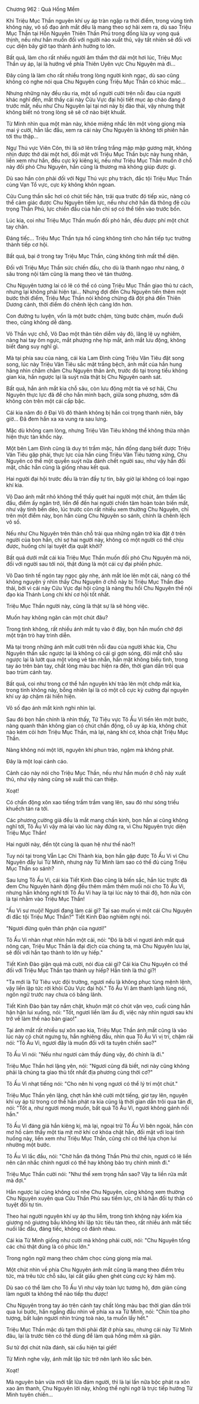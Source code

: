 




Chương 962 : Quả Hồng Mềm


Khi Triệu Mục Thần nguyên khí uy áp tràn ngập ra thời điểm, trong vùng tinh không này, vô số đạo ánh mắt đều là mang theo sợ hãi xem ra, dù sao Triệu Mục Thần tại Hỗn Nguyên Thiên Thần Phủ trong đồng lứa uy vọng quá thịnh, nếu như hắn muốn đối với người nào xuất thủ, vậy tất nhiên sẽ đối với cục diện bây giờ tạo thành ảnh hưởng to lớn.

Bất quá, làm cho rất nhiều người âm thầm thở dài một hơi lúc, Triệu Mục Thần uy áp, lại là hướng về phía Thiên Uyên vực Chu Nguyên mà đi...

Đây cũng là làm cho rất nhiều trong lòng người kinh ngạc, dù sao cũng không có nghe nói qua Chu Nguyên cùng Triệu Mục Thần có khúc mắc...

Nhưng những này đều râu ria, một số người cười trên nỗi đau của người khác nghĩ đến, mắt thấy cái này Cửu Vực đại hội tiết mục áp chảo đang ở trước mắt, nếu như Chu Nguyên lại tại nơi này bị đào thải, vậy nhưng thật không biết nó trong lòng sẽ sẽ cỡ nào biệt khuất.

Từ Minh nhìn qua một màn này, khóe miệng nhấc lên một vòng giọng mỉa mai ý cười, hắn lắc đầu, xem ra cái này Chu Nguyên là không tới phiên hắn tới thu thập...

Ngự Thú vực Viên Côn, thì là sờ lên trắng trắng mập mập gương mặt, không nhịn được thở dài một hơi, đối mặt với Triệu Mục Thần bực này hung nhân, liền xem như hắn, đều cực kỳ kiêng kị, nếu như Triệu Mục Thần muốn ở chỗ này đối phó Chu Nguyên, hắn cũng là thương mà không giúp được gì.

Dù sao hắn còn phải đối với Ngự Thú vực phụ trách, đắc tội Triệu Mục Thần cùng Vạn Tổ vực, cực kỳ không khôn ngoan.

Cửu Cung thần sắc hơi có chút tiếc hận, trải qua trước đó tiếp xúc, nàng có thể cảm giác được Chu Nguyên tiềm lực, nếu như chờ hắn đả thông đệ cửu trọng Thần Phủ, lực chiến đấu của hắn chỉ sợ có thể tiến vào trước bốn.

Lúc kia, coi như Triệu Mục Thần muốn đối phó hắn, đều được phí một chút tay chân.

Đáng tiếc... Triệu Mục Thần tựa hồ cũng không tính cho hắn tiếp tục trưởng thành tiếp cơ hội.

Bất quá, bại ở trong tay Triệu Mục Thần, cũng không tính mất thể diện.

Đối với Triệu Mục Thần sức chiến đấu, cho dù là thanh ngạo như nàng, ở sâu trong nội tâm cũng là mang theo vẻ tán thưởng.

Chu Nguyên tương lai có lẽ có thể có cùng Triệu Mục Thần giao thủ tư cách, nhưng lại không phải hiện tại... Nhưng đợi đến Chu Nguyên tiến thêm một bước thời điểm, Triệu Mục Thần nói không chừng đã đột phá đến Thiên Dương cảnh, thời điểm đó chênh lệch càng lớn hơn.

Con đường tu luyện, vốn là một bước chậm, từng bước chậm, muốn đuổi theo, cũng không dễ dàng.

Võ Thần vực chỗ, Võ Dao một thân tiên diễm váy đỏ, lăng lệ uy nghiêm, nàng hai tay ôm ngực, mắt phượng nhẹ híp mắt, ánh mắt lưu động, không biết đang suy nghĩ gì.

Mà tại phía sau của nàng, cái kia Lam Đình cùng Triệu Vân Tiêu đặt song song, lúc này Triệu Vân Tiêu sắc mặt trắng bệch, ánh mắt của hắn hung hăng nhìn chằm chằm Chu Nguyên thân ảnh, trước đó tại trong tiểu không gian kia, hắn ngược lại là suýt nữa thật bị Chu Nguyên oanh sát.

Bất quá, hắn ánh mắt kia chỗ sâu, còn lưu động một tia vẻ sợ hãi, Chu Nguyên thực lực đã để cho hắn minh bạch, giữa song phương, sớm đã không còn trên một cái cấp bậc.

Cái kia năm đó ở Đại Võ đô thành không bị hắn coi trọng thanh niên, bây giờ... Đã đem hắn xa xa vung ra sau lưng.

Mặc dù không cam lòng, nhưng Triệu Vân Tiêu không thể không thừa nhận hiện thực tàn khốc này.

Một bên Lam Đình cũng là duy trì trầm mặc, hắn đồng dạng biết được Triệu Vân Tiêu gặp phải, thực lực của hắn cùng Triệu Vân Tiêu tương xứng, Chu Nguyên có thể một quyền suýt nữa đánh chết người sau, như vậy hắn đối mặt, chắc hẳn cũng là giống nhau kết quả.

Hai người đại hội trước đều là tràn đầy tự tin, bây giờ lại không có loại ngạo khí kia.

Võ Dao ánh mắt nhỏ không thể thấy quét hai người một chút, âm thầm lắc đầu, điểm ấy ngăn trở, liền để đến hai người chiến tâm hoàn toàn biến mất, như vậy tính bền dẻo, lúc trước còn rất nhiều xem thường Chu Nguyên, chỉ trên một điểm này, bọn hắn cùng Chu Nguyên so sánh, chính là chênh lệch vô số.

Nếu như Chu Nguyên trên thân chỗ trải qua những ngăn trở kia đặt ở trên người của bọn hắn, chỉ sợ hai người này, không có một người có thể chịu được, huống chi lại tuyệt địa quật khởi?

Bất quá dưới mắt cái kia Triệu Mục Thần muốn đối phó Chu Nguyên mà nói, đối với người sau tới nói, thật đúng là một cái cự đại phiền phức.

Võ Dao tinh tế ngón tay ngọc gảy nhẹ, ánh mắt lóe lên một cái, nàng có thể không nguyện ý nhìn thấy Chu Nguyên ở chỗ này bị Triệu Mục Thần đào thải, bởi vì cái này Cửu Vực đại hội cũng là nàng thu hồi Chu Nguyên thể nội đạo kia Thánh Long chi khí cơ hội tốt nhất.

Triệu Mục Thần người này, cũng là thật sự là sẽ hỏng việc.

Muốn hay không ngăn cản một chút đâu?

Trong tinh không, rất nhiều ánh mắt tụ vào ở đây, bọn hắn muốn chờ đợi một trận trò hay trình diễn.

Mà tại trong những ánh mắt cười trên nỗi đau của người khác kia, Chu Nguyên thần sắc ngược lại là không có cái gì gợn sóng, đôi mắt chỗ sâu ngược lại là lướt qua một vòng vẻ tàn nhẫn, hắn mặt không biểu tình, trong tay áo trên bàn tay, chất lỏng màu bạc hiện ra đến, thời gian dần trôi qua bao trùm cánh tay.

Bất quá, coi như trong cơ thể hắn nguyên khí trào lên một chớp mắt kia, trong tinh không này, bỗng nhiên lại là có một cỗ cực kỳ cường đại nguyên khí uy áp chậm rãi hiển hiện.

Vô số đạo ánh mắt kinh nghi nhìn lại.

Sau đó bọn hắn chính là nhìn thấy, Tử Tiêu vực Tô Ấu Vi tiến lên một bước, nàng quanh thân không gian có chút chấn động, cỗ uy áp kia, không chút nào kém cỏi hơn Triệu Mục Thần, mà lại, nàng khí cơ, khóa chặt Triệu Mục Thần.

Nàng không nói một lời, nguyên khí phun trào, ngậm mà không phát.

Đây là một loại cảnh cáo.

Cảnh cáo này nói cho Triệu Mục Thần, nếu như hắn muốn ở chỗ này xuất thủ, như vậy nàng cũng sẽ xuất thủ can thiệp.

Xoạt!

Có chấn động xôn xao tiếng trầm trầm vang lên, sau đó như sóng triều khuếch tán ra tới.

Các phương cường giả đều là mắt mang chấn kinh, bọn hắn ai cũng không nghĩ tới, Tô Ấu Vi vậy mà lại vào lúc này đứng ra, vì Chu Nguyên trực diện Triệu Mục Thần!

Hai người này, đến tột cùng là quan hệ như thế nào?!

Tuy nói tại trong Vẫn Lạc Chi Thành kia, bọn hắn gặp được Tô Ấu Vi vì Chu Nguyên đẩy lui Từ Minh, nhưng này Từ Minh làm sao có thể đủ cùng Triệu Mục Thần so sánh?

Sau lưng Tô Ấu Vi, cái kia Tiết Kinh Đào cũng là biến sắc, hắn lúc trước đã đem Chu Nguyên hành động đều thêm mắm thêm muối nói cho Tô Ấu Vi, nhưng hắn không nghĩ tới Tô Ấu Vi hay là tại lúc này tỏ thái độ, hơn nữa còn là tại nhằm vào Triệu Mục Thần!

"Ấu Vi sư muội! Ngươi đang làm cái gì? Tại sao muốn vì một cái Chu Nguyên đi đắc tội Triệu Mục Thần?" Tiết Kinh Đào nghiêm nghị nói.

"Ngươi đừng quên thân phận của ngươi!"

Tô Ấu Vi nhàn nhạt nhìn hắn một cái, nói: "Đó là bởi vì ngươi ánh mắt quá nông cạn, Triệu Mục Thần là đại địch của chúng ta, mà Chu Nguyên lưu lại, sẽ đối với hắn tạo thành to lớn uy hiếp."

Tiết Kinh Đào giận quá mà cười, nói đùa cái gì? Cái kia Chu Nguyên có thể đối với Triệu Mục Thần tạo thành uy hiếp? Hắn tính là thứ gì?!

"Ta mới là Tử Tiêu vực đội trưởng, ngươi nếu là không phục tùng mệnh lệnh, vậy liền lập tức rời khỏi Cửu Vực đại hội." Tô Ấu Vi âm thanh lạnh lùng nói, ngôn ngữ trước nay chưa có băng lãnh.

Tiết Kinh Đào bàn tay nắm chặt, khuôn mặt có chút vặn vẹo, cuối cùng hắn hận hận lui xuống, nói: "Tốt, ngươi liền làm ẩu đi, việc này nhìn ngươi sau khi trở về làm thế nào bàn giao!"

Tại ánh mắt rất nhiều sự xôn xao kia, Triệu Mục Thần ánh mắt cũng là vào lúc này có chút ngưng tụ, hắn nghiêng đầu, nhìn qua Tô Ấu Vi vị trí, chậm rãi nói: "Tô Ấu Vi, ngươi đây là muốn đối với ta tuyên chiến sao?"

Tô Ấu Vi nói: "Nếu như ngươi cảm thấy đúng vậy, đó chính là đi."

Triệu Mục Thần hơi lặng yên, nói: "Ngươi cũng đã biết, nơi này cũng không phải là chúng ta giao thủ tốt nhất địa phương cùng thời cơ?"

Tô Ấu Vi nhạt tiếng nói: "Cho nên hi vọng ngươi có thể lý trí một chút."

Triệu Mục Thần yên lặng, chợt hắn khẽ cười một tiếng, giơ tay lên, nguyên khí uy áp từ trong cơ thể hắn phát ra kia cũng là thời gian dần trôi qua tán đi, nói: "Tốt a, như ngươi mong muốn, bất quá Tô Ấu Vi, ngươi không gánh nổi hắn."

Tô Ấu Vi đáng giá hắn kiêng kị, mà lại, ngoại trừ Tô Ấu Vi bên ngoài, hắn còn mơ hồ cảm thấy một tia mịt mờ khí cơ khóa chặt hắn, đối mặt với loại tình huống này, liền xem như Triệu Mục Thần, cũng chỉ có thể lựa chọn lui nhường một bước.

Tô Ấu Vi lắc đầu, nói: "Chờ hắn đả thông Thần Phủ thứ chín, ngươi có lẽ liền nên cân nhắc chính ngươi có thể hay không bảo trụ chính mình đi."

Triệu Mục Thần cười nói: "Như thế xem trọng hắn sao? Vậy ta liền rửa mắt mà đợi."

Hắn ngược lại cũng không coi nhẹ Chu Nguyên, cũng không xem thường Chu Nguyên xuyên qua Cửu Thần Phủ sau tiềm lực, chỉ là hắn đối tự thân có tuyệt đối tự tin.

Theo hai người nguyên khí uy áp thu liễm, trong tinh không này kiếm kia giương nỏ giương bầu không khí lập tức tiêu tán theo, rất nhiều ánh mắt tiếc nuối lắc đầu, đáng tiếc, không có đánh nhau.

Cái kia Từ Minh giống như cười mà không phải cười, nói: "Chu Nguyên tổng các chủ thật đúng là có phúc lớn."

Trong ngôn ngữ mang theo châm chọc cùng giọng mỉa mai.

Một chút nhìn về phía Chu Nguyên ánh mắt cũng là mang theo điểm trêu tức, mà trêu tức chỗ sâu, lại cất giấu ghen ghét cùng cực kỳ hâm mộ.

Dù sao có thể làm cho Tô Ấu Vi như vậy toàn lực tương hộ, đơn giản cũng làm người ta không thể nào tiếp thu được!

Chu Nguyên trong tay áo trên cánh tay chất lỏng màu bạc thời gian dần trôi qua lui bước, hắn ngẩng đầu nhìn về phía xa xa Từ Minh, nói: "Chín tòa pho tượng, bất luận ngươi nhìn trúng toà nào, ta muốn lấy hết."

Triệu Mục Thần mặc dù tạm thời phải đặt ở phía sau, nhưng cái này Từ Minh đâu, lại là trước tiên có thể dùng để làm quả hồng mềm xả giận.

Sư tử đợi chút nữa đánh, sài cẩu hiện tại giết!

Từ Minh nghe vậy, ánh mắt lập tức trở nên lạnh lẽo sắc bén.

Xoạt!

Mà nguyên bản vừa mới tắt lửa đám người, thì là lại lần nữa bộc phát ra xôn xao âm thanh, Chu Nguyên lời này, không thể nghi ngờ là trực tiếp hướng Từ Minh tuyên chiến...




